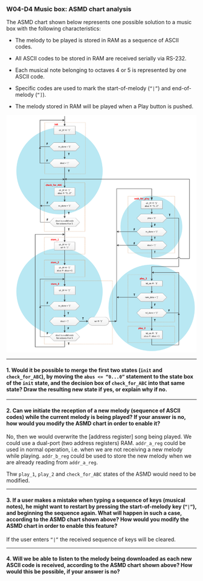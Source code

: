 ### W04-D4 Music box: ASMD chart analysis


The ASMD chart shown below represents one possible solution to a music box with the following characteristics:

* The melody to be played is stored in RAM as a sequence of ASCII codes.

* All ASCII codes to be stored in RAM are received serially via RS-232.

* Each musical note belonging to octaves 4 or 5 is represented by one ASCII code.

* Specific codes are used to mark the start-of-melody (`“|”`) and end-of-melody (`“]`).

* The melody stored in RAM will be played when a Play button is pushed.


<img src="/Resources/images/w4d4.png" alt="drawing" width="600"/>

----

#### 1. Would it be possible to merge the first two states (`init` and `check_for_ABC`), by moving the `abus <= “0...0”` statement to the state box of the `init` state, and the decision box of `check_for_ABC` into that same state? Draw the resulting new state if yes, or explain why if no.



----

#### 2. Can we initiate the reception of a new melody (sequence of ASCII codes) while the current melody is being played? If your answer is no, how would you modify the ASMD chart in order to enable it? 

No, then we would overwrite the [address register] song being played. We could use a dual-port (two address registers) RAM.
`addr_a_reg` could be used in normal operation, i.e. when we are not receiving a new melody while playing. `addr_b_reg` could be used to store the new melody when we are already reading from `addr_a_reg`.

Thw `play_1`, `play_2` and `check_for_ABC` states of the ASMD would need to be modified.

----


#### 3. If a user makes a mistake when typing a sequence of keys (musical notes), he might want to restart by pressing the start-of-melody key (`“|”`), and beginning the sequence again. What will happen in such a case, according to the ASMD chart shown above? How would you modify the ASMD chart in order to enable this feature?

If the user enters `“|”` the received sequence of keys will be cleared.


----

#### 4. Will we be able to listen to the melody being downloaded as each new ASCII code is received, according to the ASMD chart shown above? How would this be possible, if your answer is no?




